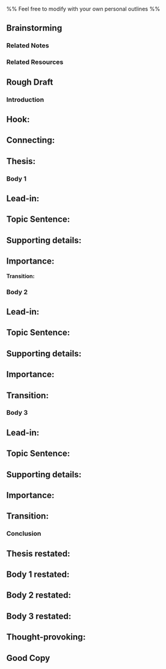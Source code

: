 %% Feel free to modify with your own personal outlines %%
## Brainstorming
### Related Notes
### Related Resources
## Rough Draft
### Introduction
**Hook:**
- 

**Connecting:**
- 

**Thesis:**
- 

### Body 1
**Lead-in:**
- 

**Topic Sentence:**
- 

**Supporting details:**
- 

**Importance:**
- 

**Transition:**

### Body 2
**Lead-in:**
- 

**Topic Sentence:**
- 

**Supporting details:**
- 

**Importance:**
- 

**Transition:**
- 

### Body 3
**Lead-in:**
- 

**Topic Sentence:**
- 

**Supporting details:**
- 

**Importance:**
- 

**Transition:**
- 

### Conclusion
**Thesis restated:**
- 

**Body 1 restated:**
- 

**Body 2 restated:**
- 

**Body 3 restated:**
- 

**Thought-provoking:**
- 

## Good Copy